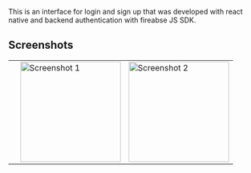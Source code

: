 This is an interface for login and sign up that was developed with react native and backend authentication with fireabse JS SDK.

## Screenshots
<table>
   <tr>
    <td>
    <td>
       <img src="https://github.com/user-attachments/assets/5a4fa5a5-d08e-47e2-88d4-178408657342" alt="Screenshot 1" width="200"/>
         </td>
    <td>
 <img src="https://github.com/user-attachments/assets/a2f1cee0-7b5e-491e-8943-d4a8a48c44c2" alt="Screenshot 2" width="200"/>
       </td>
  </tr>
</table>


